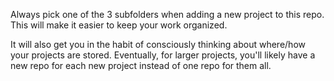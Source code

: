 Always pick one of the 3 subfolders when adding a new project to this repo. This will make it easier to keep your work organized. 

It will also get you in the habit of consciously thinking about where/how your projects are stored. Eventually, for larger projects, you'll likely have a new repo for each new project instead of one repo for them all.
